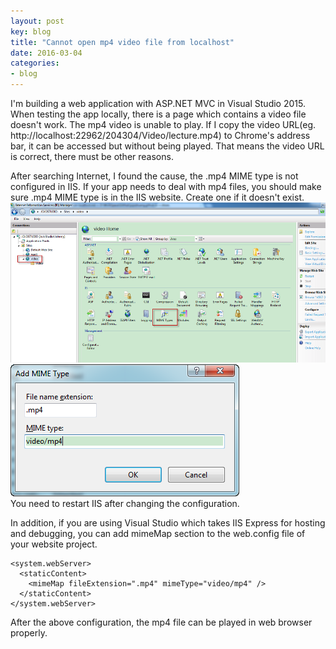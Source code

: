 ```yaml
---
layout: post
key: blog
title: "Cannot open mp4 video file from localhost"
date: 2016-03-04
categories:
- blog
---
```


I'm building a web application with ASP.NET MVC in Visual Studio 2015. When testing the app locally, there is a page which contains a video file doesn't work. The mp4 video is unable to play. If I copy the video URL(eg. http://localhost:22962/204304/Video/lecture.mp4) to Chrome's address bar, it can be accessed but without being played. That means the video URL is correct, there must be other reasons.

After searching Internet, I found the cause, the .mp4 MIME type is not configured in IIS. If your app needs to deal with mp4 files, you should make sure .mp4 MIME type is in the IIS website. Create one if it doesn't exist.   
![MIME Type](/public/pics/2016-03-04/iismime.png)  
![Add New MIME Type](/public/pics/2016-03-04/iismimeadd.png)  
You need to restart IIS after changing the configuration.  

In addition, if you are using Visual Studio which takes IIS Express for hosting and debugging, you can add mimeMap section to the web.config file of your website project.

```
<system.webServer>
  <staticContent>
    <mimeMap fileExtension=".mp4" mimeType="video/mp4" />
  </staticContent>
</system.webServer>
```

After the above configuration, the mp4 file can be played in web browser properly.

